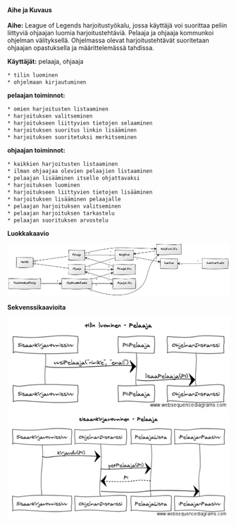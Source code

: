 #### Aihe ja Kuvaus

**Aihe:** League of Legends harjoitustyökalu, jossa käyttäjä voi suorittaa peliin liittyviä ohjaajan luomia harjoitustehtäviä. Pelaaja ja ohjaaja kommunkoi ohjelman välityksellä. Ohjelmassa olevat harjoitustehtävät suoritetaan ohjaajan opastuksella ja määrittelemässä tahdissa.

**Käyttäjät:** pelaaja, ohjaaja

    * tilin luominen
    * ohjelmaan kirjautuminen

**pelaajan toiminnot:**

    * omien harjoitusten listaaminen
    * harjoituksen valitseminen
    * harjoitukseen liittyvien tietojen selaaminen
    * harjoituksen suoritus linkin lisääminen
    * harjoituksen suoritetuksi merkitseminen

**ohjaajan toiminnot:**

    * kaikkien harjoitusten listaaminen
    * ilman ohjaajaa olevien pelaajien listaaminen
    * pelaajan lisääminen itselle ohjattavaksi
    * harjoituksen luominen
    * harjoitukseen liittyvien tietojen lisääminen
    * harjoituksen lisääminen pelaajalle
    * pelaajan harjoituksen valitseminen
    * pelaajan harjoituksen tarkastelu
    * pelaajan suorituksen arvostelu

**Luokkakaavio**

![Luokkakaavio](Luokkakaavio.png)

**Sekvenssikaavioita**

![Uusi pelaaja](SekvenssiokaavioUusiPelaaja.png)
![Pelaajan kirjautuminen](SekvenssiokaavioPelaajanKirjautuminen.png)
